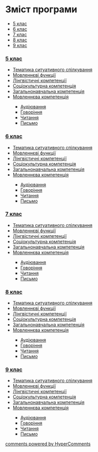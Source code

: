 <div id="hypercomments_widget" class="js-hypercomments-widget invisible"></div>

# Зміст програми

<div>
  <!-- Nav tabs -->
  <ul class="nav nav-tabs" role="tablist">
    <li role="presentation" class="active"><a href="#home" aria-controls="home" role="tab" data-toggle="tab">5 клас</a></li>
    <li role="presentation"><a href="#menu1" aria-controls="menu1" role="tab" data-toggle="tab">6 клас</a></li>
    <li role="presentation"><a href="#menu2" aria-controls="menu2" role="tab" data-toggle="tab">7 клас</a></li>
    <li role="presentation"><a href="#menu3" aria-controls="menu3" role="tab" data-toggle="tab">8 клас</a></li>
    <li role="presentation"><a href="#menu4" aria-controls="menu4" role="tab" data-toggle="tab">9 клас</a></li>
  </ul>
  <!-- Tab panes -->
  <div class="tab-content">
    <div role="tabpanel" class="tab-pane active" id="home"><h3><a href="https://englishmonutwo59.ed-era.com/1/5_klas.html">5 клас</a></h3>
<ul type="disc">
<li><a href="https://englishmonutwo59.ed-era.com/1/tematika_spilkuvannya.html">Тематика ситуативного спілкування</a></li>
<li><a href="https://englishmonutwo59.ed-era.com/1/movlennyevi_funkciyi.html">Мовленнєві функції</a></li>
<li><a href="https://englishmonutwo59.ed-era.com/1/lyngvystykhna_kompetenzia.html">Лінгвістичні компетенції</a></li>
<li><a href="https://englishmonutwo59.ed-era.com/1/soziokulturna_kompetenzia.html">Соціокультурна компетенція</a></li>
<li><a href="https://englishmonutwo59.ed-era.com/1/zagalnonavchalna_kompetenzya.html">Загальнонавчальна компетенція</a></li>
<li><a href="https://englishmonutwo59.ed-era.com/1/na_kynec_5_klasu_uchny_povunny_vmyty.html">Мовленнєва компетенція</a></li>
<ul type="square">
<li><a href="https://englishmonutwo59.ed-era.com/1/audiyuvannya.html">Аудіювання</a></li>
<li><a href="https://englishmonutwo59.ed-era.com/1/govorinnya.html">Говоріння</a></li>
<li><a href="https://englishmonutwo59.ed-era.com/1/chitannya.html">Читання</a></li>
<li><a href="https://englishmonutwo59.ed-era.com/1/pysmo.html">Письмо</a></li>
</ul>
</ul>
</div>
<div role="tabpanel" class="tab-pane" id="menu1"><h3><a href="https://englishmonutwo59.ed-era.com/2/6_klas.html">6 клас</a></h3>
<ul type="disc">
<li><a href="https://englishmonutwo59.ed-era.com/2/tematika_spilkuvannya.html">Тематика ситуативного спілкування</a></li>
<li><a href="https://englishmonutwo59.ed-era.com/2/movlennyevi_funkciyi.html">Мовленнєві функції</a></li>
<li><a href="https://englishmonutwo59.ed-era.com/2/lyngvystykhna_kompetenzia.html">Лінгвістичні компетенції</a></li>
<li><a href="https://englishmonutwo59.ed-era.com/2/soziokulturna_kompetenzia.html">Соціокультурна компетенція</a></li>
<li><a href="https://englishmonutwo59.ed-era.com/2/zagalnonavchalna_kompetenzya.html">Загальнонавчальна компетенція</a></li>
<li><a href="https://englishmonutwo59.ed-era.com/2/na_kynec_6_klasu_uchny_povunny_vmyty.html">Мовленнєва компетенція</a></li>
<ul type="square">
<li><a href="https://englishmonutwo59.ed-era.com/2/audiyuvannya.html">Аудіювання</a></li>
<li><a href="https://englishmonutwo59.ed-era.com/2/govorinnya.html">Говоріння</a></li>
<li><a href="https://englishmonutwo59.ed-era.com/2/chitannya.html">Читання</a></li>
<li><a href="https://englishmonutwo59.ed-era.com/2/pysmo.html">Письмо</a></li>
</ul>
</ul>
</div>
<div role="tabpanel" class="tab-pane" id="menu2"><h3><a href="https://englishmonutwo59.ed-era.com/3/7_klas.html">7 клас</a></h3>
<ul type="disc">
<li><a href="https://englishmonutwo59.ed-era.com/3/tematika_spilkuvannya.html">Тематика ситуативного спілкування</a></li>
<li><a href="https://englishmonutwo59.ed-era.com/3/movlennyevi_funkciyi.html">Мовленнєві функції</a></li>
<li><a href="https://englishmonutwo59.ed-era.com/3/lyngvystykhna_kompetenzia.html">Лінгвістичні компетенції</a></li>
<li><a href="https://englishmonutwo59.ed-era.com/3/soziokulturna_kompetenzia.html">Соціокультурна компетенція</a></li>
<li><a href="https://englishmonutwo59.ed-era.com/3/zagalnonavchalna_kompetenzya.html">Загальнонавчальна компетенція</a></li>
<li><a href="https://englishmonutwo59.ed-era.com/3/na_kynec_7_klasu_uchny_povunny_vmyty.html">Мовленнєва компетенція</a></li>
<ul type="square">
<li><a href="https://englishmonutwo59.ed-era.com/3/audiyuvannya.html">Аудіювання</a></li>
<li><a href="https://englishmonutwo59.ed-era.com/3/govorinnya.html">Говоріння</a></li>
<li><a href="https://englishmonutwo59.ed-era.com/3/chitannya.html">Читання</a></li>
<li><a href="https://englishmonutwo59.ed-era.com/3/pysmo.html">Письмо</a></li>
</ul>
</ul>
</div>
<div role="tabpanel" class="tab-pane" id="menu3"><h3><a href="https://englishmonutwo59.ed-era.com/4/8_klas.html">8 клас</a></h3>
<ul type="disc">
<li><a href="https://englishmonutwo59.ed-era.com/4/tematika_spilkuvannya.html">Тематика ситуативного спілкування</a></li>
<li><a href="https://englishmonutwo59.ed-era.com/4/movlennyevi_funkciyi.html">Мовленнєві функції</a></li>
<li><a href="https://englishmonutwo59.ed-era.com/4/lyngvystykhna_kompetenzia.html">Лінгвістичні компетенції</a></li>
<li><a href="https://englishmonutwo59.ed-era.com/4/soziokulturna_kompetenzia.html">Соціокультурна компетенція</a></li>
<li><a href="https://englishmonutwo59.ed-era.com/4/zagalnonavchalna_kompetenzya.html">Загальнонавчальна компетенція</a></li>
<li><a href="https://englishmonutwo59.ed-era.com/4/na_kynec_8_klasu_uchny_povunny_vmyty.html">Мовленнєва компетенція</a></li>
<ul type="square">
<li><a href="https://englishmonutwo59.ed-era.com/4/audiyuvannya.html">Аудіювання</a></li>
<li><a href="https://englishmonutwo59.ed-era.com/4/govorinnya.html">Говоріння</a></li>
<li><a href="https://englishmonutwo59.ed-era.com/4/chitannya.html">Читання</a></li>
<li><a href="https://englishmonutwo59.ed-era.com/4/pysmo.html">Письмо</a></li>
</ul>
</ul>
</div>
<div role="tabpanel" class="tab-pane" id="menu4"><h3><a href="https://englishmonutwo59.ed-era.com/5/9_klas.html">9 клас</a></h3>
<ul type="disc">
<li><a href="https://englishmonutwo59.ed-era.com/5/tematika_spilkuvannya.html">Тематика ситуативного спілкування</a></li>
<li><a href="https://englishmonutwo59.ed-era.com/5/movlennyevi_funkciyi.html">Мовленнєві функції</a></li>
<li><a href="https://englishmonutwo59.ed-era.com/5/lyngvystykhna_kompetenzia.html">Лінгвістичні компетенції</a></li>
<li><a href="https://englishmonutwo59.ed-era.com/5/soziokulturna_kompetenzia.html">Соціокультурна компетенція</a></li>
<li><a href="https://englishmonutwo59.ed-era.com/5/zagalnonavchalna_kompetenzya.html">Загальнонавчальна компетенція</a></li>
<li><a href="https://englishmonutwo59.ed-era.com/5/na_kynec_9_klasu_uchny_povunny_vmyty.html">Мовленнєва компетенція</a></li>
<ul type="square">
<li><a href="https://englishmonutwo59.ed-era.com/5/audiyuvannya.html">Аудіювання</a></li>
<li><a href="https://englishmonutwo59.ed-era.com/5/govorinnya.html">Говоріння</a></li>
<li><a href="https://englishmonutwo59.ed-era.com/5/chitannya.html">Читання</a></li>
<li><a href="https://englishmonutwo59.ed-era.com/5/pysmo.html">Письмо</a></li>
</ul>
</ul>
</div>
</div>
</div>


<div class="js-hypercomments-container">
<a href="http://hypercomments.com" class="hc-link" title="comments widget">comments powered by HyperComments</a>
</div>